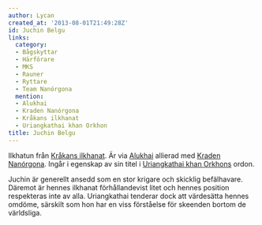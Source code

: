 ```yaml
---
author: Lycan
created_at: '2013-08-01T21:49:28Z'
id: Juchin Belgu
links:
  category:
  - Bågskyttar
  - Härförare
  - MKS
  - Rauner
  - Ryttare
  - Team Nanórgona
  mention:
  - Alukhai
  - Kraden Nanórgona
  - Kråkans ilkhanat
  - Uriangkathai khan Orkhon
title: Juchin Belgu
---
```


Ilkhatun från [Kråkans ilkhanat]. Är via [Alukhai] allierad med [Kraden Nanórgona]. Ingår i egenskap
av sin titel i [Uriangkathai khan Orkhons] ordon.

Juchin är generellt ansedd som en stor krigare och skicklig befälhavare. Däremot är hennes ilkhanat
förhållandevist litet och hennes position respekteras inte av alla. Uriangkathai tenderar dock att
värdesätta hennes omdöme, särskilt som hon har en viss förståelse för skeenden bortom de världsliga.

  [Kråkans ilkhanat]: Kråkans_ilkhanat
  [Alukhai]: Alukhai
  [Kraden Nanórgona]: Kraden_Nanórgona
  [Uriangkathai khan Orkhons]: Uriangkathai_khan_Orkhon